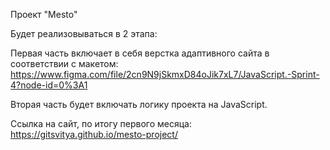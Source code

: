 Проект "Mesto"

Будет реализовываться в 2 этапа: 

Первая часть включает в себя верстка адаптивного сайта в соответствии с макетом: https://www.figma.com/file/2cn9N9jSkmxD84oJik7xL7/JavaScript.-Sprint-4?node-id=0%3A1

Вторая часть будет включать логику проекта на JavaScript.

Ссылка на сайт, по итогу первого месяца: https://gitsvitya.github.io/mesto-project/